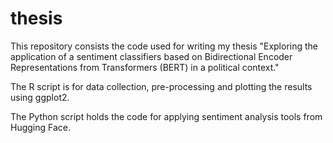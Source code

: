 # thesis

This repository consists the code used for writing my thesis "Exploring the application of a sentiment classifiers based on Bidirectional Encoder Representations from Transformers (BERT) in a political context."

The R script is for data collection, pre-processing and plotting the results using ggplot2.

The Python script holds the code for applying sentiment analysis tools from Hugging Face.
